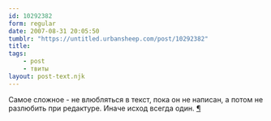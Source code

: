 ```yaml
---
id: 10292382
form: regular
date: 2007-08-31 20:05:50
tumblr: "https://untitled.urbansheep.com/post/10292382"
title:
tags:
    - post
    - твиты
layout: post-text.njk
---
```


<p>Самое сложное - не влюбляться в текст, пока он не написан, а потом не разлюбить при редактуре. Иначе исход всегда один. <a href="http://twitter.com/urbansheep/statuses/239592902">¶</a></p>


